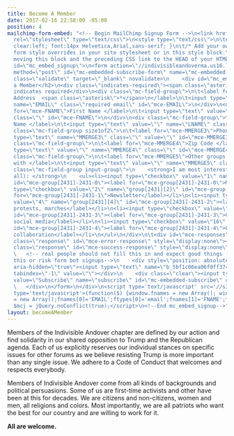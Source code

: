 ```yaml
---
title: Become A Member
date: 2017-02-16 22:58:00 -05:00
position: 4
mailchimp-form-embed: "<!-- Begin MailChimp Signup Form -->\n<link href=\"//cdn-images.mailchimp.com/embedcode/classic-10_7.css\"
  rel=\"stylesheet\" type=\"text/css\">\n<style type=\"text/css\">\n\t#mc_embed_signup{background:#fff;
  clear:left; font:14px Helvetica,Arial,sans-serif; }\n\t/* Add your own MailChimp
  form style overrides in your site stylesheet or in this style block.\n\t   We recommend
  moving this block and the preceding CSS link to the HEAD of your HTML file. */\n</style>\n<div
  id=\"mc_embed_signup\">\n<form action=\"//indivisibleandoverma.us16.list-manage.com/subscribe/post?u=5bf1c06ea06f0ff374e404ea2&amp;id=649e846679\"
  method=\"post\" id=\"mc-embedded-subscribe-form\" name=\"mc-embedded-subscribe-form\"
  class=\"validate\" target=\"_blank\" novalidate>\n    <div id=\"mc_embed_signup_scroll\">\n\t<h2>Become
  a Member</h2>\n<div class=\"indicates-required\"><span class=\"asterisk\">*</span>
  indicates required</div>\n<div class=\"mc-field-group\">\n\t<label for=\"mce-EMAIL\">Email
  Address  <span class=\"asterisk\">*</span>\n</label>\n\t<input type=\"email\" value=\"\"
  name=\"EMAIL\" class=\"required email\" id=\"mce-EMAIL\">\n</div>\n<div class=\"mc-field-group\">\n\t<label
  for=\"mce-FNAME\">First Name </label>\n\t<input type=\"text\" value=\"\" name=\"FNAME\"
  class=\"\" id=\"mce-FNAME\">\n</div>\n<div class=\"mc-field-group\">\n\t<label for=\"mce-LNAME\">Last
  Name </label>\n\t<input type=\"text\" value=\"\" name=\"LNAME\" class=\"\" id=\"mce-LNAME\">\n</div>\n<div
  class=\"mc-field-group size1of2\">\n\t<label for=\"mce-MMERGE3\">Phone Number </label>\n\t<input
  type=\"text\" name=\"MMERGE3\" class=\"\" value=\"\" id=\"mce-MMERGE3\">\n</div>\n<div
  class=\"mc-field-group\">\n\t<label for=\"mce-MMERGE4\">Zip Code </label>\n\t<input
  type=\"text\" value=\"\" name=\"MMERGE4\" class=\"\" id=\"mce-MMERGE4\">\n</div>\n<div
  class=\"mc-field-group\">\n\t<label for=\"mce-MMERGE5\">Other groups you are engaged
  with </label>\n\t<input type=\"text\" value=\"\" name=\"MMERGE5\" class=\"\" id=\"mce-MMERGE5\">\n</div>\n<div
  class=\"mc-field-group input-group\">\n    <strong>I am most interested in (select
  all): </strong>\n    <ul><li><input type=\"checkbox\" value=\"1\" name=\"group[2431][1]\"
  id=\"mce-group[2431]-2431-0\"><label for=\"mce-group[2431]-2431-0\">Monthly meetings</label></li>\n<li><input
  type=\"checkbox\" value=\"2\" name=\"group[2431][2]\" id=\"mce-group[2431]-2431-1\"><label
  for=\"mce-group[2431]-2431-1\">Newsletter</label></li>\n<li><input type=\"checkbox\"
  value=\"4\" name=\"group[2431][4]\" id=\"mce-group[2431]-2431-2\"><label for=\"mce-group[2431]-2431-2\">Events,
  protests, marches</label></li>\n<li><input type=\"checkbox\" value=\"8\" name=\"group[2431][8]\"
  id=\"mce-group[2431]-2431-3\"><label for=\"mce-group[2431]-2431-3\">Calls, emails,
  social media</label></li>\n<li><input type=\"checkbox\" value=\"16\" name=\"group[2431][16]\"
  id=\"mce-group[2431]-2431-4\"><label for=\"mce-group[2431]-2431-4\">Group to group
  collaboration</label></li>\n</ul>\n</div>\n\t<div id=\"mce-responses\" class=\"clear\">\n\t\t<div
  class=\"response\" id=\"mce-error-response\" style=\"display:none\"></div>\n\t\t<div
  class=\"response\" id=\"mce-success-response\" style=\"display:none\"></div>\n\t</div>
  \   <!-- real people should not fill this in and expect good things - do not remove
  this or risk form bot signups-->\n    <div style=\"position: absolute; left: -5000px;\"
  aria-hidden=\"true\"><input type=\"text\" name=\"b_5bf1c06ea06f0ff374e404ea2_649e846679\"
  tabindex=\"-1\" value=\"\"></div>\n    <div class=\"clear\"><input type=\"submit\"
  value=\"Subscribe\" name=\"subscribe\" id=\"mc-embedded-subscribe\" class=\"button\"></div>\n
  \   </div>\n</form>\n</div>\n<script type='text/javascript' src='//s3.amazonaws.com/downloads.mailchimp.com/js/mc-validate.js'></script><script
  type='text/javascript'>(function($) {window.fnames = new Array(); window.ftypes
  = new Array();fnames[0]='EMAIL';ftypes[0]='email';fnames[1]='FNAME';ftypes[1]='text';fnames[2]='LNAME';ftypes[2]='text';fnames[3]='MMERGE3';ftypes[3]='phone';fnames[4]='MMERGE4';ftypes[4]='zip';fnames[5]='MMERGE5';ftypes[5]='text';}(jQuery));var
  $mcj = jQuery.noConflict(true);</script>\n<!--End mc_embed_signup-->"
layout: becomeAMember
---
```


Members of the Indivisible Andover chapter are defined by our action and find solidarity in our shared opposition to Trump and the Republican agenda. Each of us explicitly reserves our individual stances on specific issues for other forums as we believe resisting Trump is more important than any single issue. We adhere to a Code of Conduct that welcomes and respects everybody.

Members of Indivisible Andover come from all kinds of backgrounds and political persuasions. Some of us are first-time activists and other have been at this for decades. We are citizens and non-citizens, women and men, all religions and colors. Most importantly, we are all patriots who want the best for our country and are willing to work for it.

**All are welcome.**
